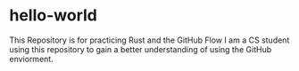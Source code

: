 # hello-world
This Repository is for practicing Rust and the GitHub Flow
I am a CS student using this repository to gain a better understanding of using the GitHub enviorment.
